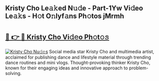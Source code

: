 ## Kristy Cho Le𝚊𝚔ed N𝚞𝚍e - Part-1Yw Vi𝚍eo Le𝚊𝚔s - H𝚘t O𝚗lyf𝚊ns Ph𝚘tos jMrmh

# <h2><a href="http://hf5mlq.feru.top/?c=Kristy+Cho">🔗 👉 🔴 Kristy Cho Vi𝚍𝚎o Ph𝚘t𝚘𝚜</a></h2>

[![Kristy Cho Nu𝚍𝚎s](https://i.imgur.com/0TWrTi3.gif)](http://hf5mlq.feru.top/?c=Kristy+Cho)
Social media star Kristy Cho and multimedia artist, acclaimed for publishing dance and lifestyle material through trending dance routines and mini vlogs. Thought-provoking thinker Kristy Cho, known for their engaging ideas and innovative approach to problem-solving. 

